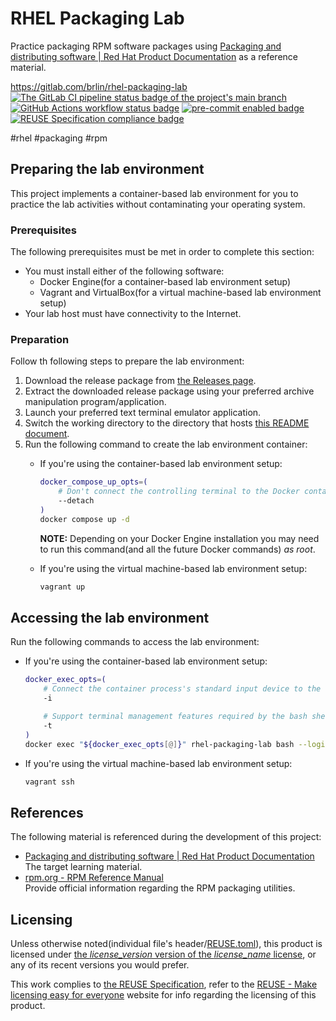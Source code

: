 # RHEL Packaging Lab

Practice packaging RPM software packages using [Packaging and distributing software | Red Hat Product Documentation](https://docs.redhat.com/en/documentation/red_hat_enterprise_linux/9/html/packaging_and_distributing_software/index) as a reference material.

<https://gitlab.com/brlin/rhel-packaging-lab>  
[![The GitLab CI pipeline status badge of the project's `main` branch](https://gitlab.com/brlin/rhel-packaging-lab/badges/main/pipeline.svg?ignore_skipped=true "Click here to check out the comprehensive status of the GitLab CI pipelines")](https://gitlab.com/brlin/rhel-packaging-lab/-/pipelines) [![GitHub Actions workflow status badge](https://github.com/brlin-tw/rhel-packaging-lab/actions/workflows/check-potential-problems.yml/badge.svg "GitHub Actions workflow status")](https://github.com/brlin-tw/rhel-packaging-lab/actions/workflows/check-potential-problems.yml) [![pre-commit enabled badge](https://img.shields.io/badge/pre--commit-enabled-brightgreen?logo=pre-commit&logoColor=white "This project uses pre-commit to check potential problems")](https://pre-commit.com/) [![REUSE Specification compliance badge](https://api.reuse.software/badge/gitlab.com/brlin/rhel-packaging-lab "This project complies to the REUSE specification to decrease software licensing costs")](https://api.reuse.software/info/gitlab.com/brlin/rhel-packaging-lab)

\#rhel \#packaging \#rpm

## Preparing the lab environment

This project implements a container-based lab environment for you to practice the lab activities without contaminating your operating system.

### Prerequisites

The following prerequisites must be met in order to complete this section:

* You must install either of the following software:
    + Docker Engine(for a container-based lab environment setup)
    + Vagrant and VirtualBox(for a virtual machine-based lab environment setup)
* Your lab host must have connectivity to the Internet.

### Preparation

Follow th following steps to prepare the lab environment:

1. Download the release package from [the Releases page](https://gitlab.com/brlin/rhel-packaging-lab/-/releases).
1. Extract the downloaded release package using your preferred archive manipulation program/application.
1. Launch your preferred text terminal emulator application.
1. Switch the working directory to the directory that hosts [this README document](README.md).
1. Run the following command to create the lab environment container:
    + If you're using the container-based lab environment setup:

        ```bash
        docker_compose_up_opts=(
            # Don't connect the controlling terminal to the Docker container process and release it back to the shell after container creation
            --detach
        )
        docker compose up -d
        ```

        **NOTE:** Depending on your Docker Engine installation you may need to run this command(and all the future Docker commands) _as root_.

    + If you're using the virtual machine-based lab environment setup:

        ```bash
        vagrant up
        ```

## Accessing the lab environment

Run the following commands to access the lab environment:

* If you're using the container-based lab environment setup:

    ```bash
    docker_exec_opts=(
        # Connect the container process's standard input device to the controlling terminal
        -i

        # Support terminal management features required by the bash shell
        -t
    )
    docker exec "${docker_exec_opts[@]}" rhel-packaging-lab bash --login
    ```

* If you're using the virtual machine-based lab environment setup:

    ```bash
    vagrant ssh
    ```

## References

The following material is referenced during the development of this project:

* [Packaging and distributing software | Red Hat Product Documentation](https://docs.redhat.com/en/documentation/red_hat_enterprise_linux/9/html/packaging_and_distributing_software/index)  
  The target learning material.
* [rpm.org - RPM Reference Manual](https://rpm-software-management.github.io/rpm/manual/)  
  Provide official information regarding the RPM packaging utilities.

## Licensing

Unless otherwise noted(individual file's header/[REUSE.toml](REUSE.toml)), this product is licensed under [the _license_version_ version of the _license_name_ license](_license_url_), or any of its recent versions you would prefer.

This work complies to [the REUSE Specification](https://reuse.software/spec/), refer to the [REUSE - Make licensing easy for everyone](https://reuse.software/) website for info regarding the licensing of this product.
